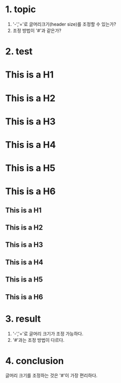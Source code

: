 # 1. topic
1. '-','='로 글머리크기(header size)를 조정할 수 있는가?
2. 조정 방법이 '#'과 같은가?

# 2. test
This is a H1
======
This is a H2
=====
This is a H3
====
This is a H4
===
This is a H5
==
This is a H6
=


This is a H1
------
This is a H2
-----
This is a H3
----
This is a H4
---
This is a H5
--
This is a H6
-

# 3. result
1. '-','='로 글머리 크기가 조정 가능하다.
2. '#'과는 조정 방법이 다르다.

# 4. conclusion
글머리 크기를 조정하는 것은 '#'이 가장 편리하다.
